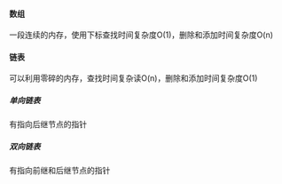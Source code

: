 #### 数组

一段连续的内存，使用下标查找时间复杂度O(1)，删除和添加时间复杂度O(n)

#### 链表

可以利用零碎的内存，查找时间复杂读O(n)，删除和添加时间复杂度O(1)

##### 单向链表

有指向后继节点的指针

##### 双向链表

有指向前继和后继节点的指针

